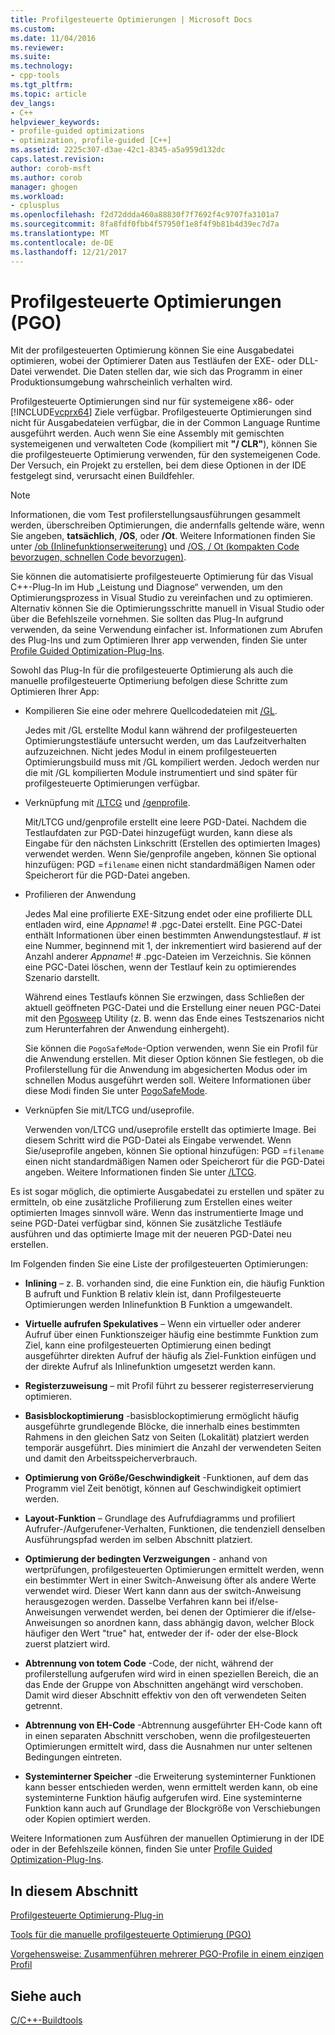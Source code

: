 ```yaml
---
title: Profilgesteuerte Optimierungen | Microsoft Docs
ms.custom: 
ms.date: 11/04/2016
ms.reviewer: 
ms.suite: 
ms.technology:
- cpp-tools
ms.tgt_pltfrm: 
ms.topic: article
dev_langs:
- C++
helpviewer_keywords:
- profile-guided optimizations
- optimization, profile-guided [C++]
ms.assetid: 2225c307-d3ae-42c1-8345-a5a959d132dc
caps.latest.revision: 
author: corob-msft
ms.author: corob
manager: ghogen
ms.workload:
- cplusplus
ms.openlocfilehash: f2d72ddda460a88830f7f7692f4c9707fa3101a7
ms.sourcegitcommit: 8fa8fdf0fbb4f57950f1e8f4f9b81b4d39ec7d7a
ms.translationtype: MT
ms.contentlocale: de-DE
ms.lasthandoff: 12/21/2017
---
```

# <a name="profile-guided-optimizations"></a>Profilgesteuerte Optimierungen (PGO)
Mit der profilgesteuerten Optimierung können Sie eine Ausgabedatei optimieren, wobei der Optimierer Daten aus Testläufen der EXE- oder DLL-Datei verwendet. Die Daten stellen dar, wie sich das Programm in einer Produktionsumgebung wahrscheinlich verhalten wird.  
  
 Profilgesteuerte Optimierungen sind nur für systemeigene x86- oder [!INCLUDE[vcprx64](../../assembler/inline/includes/vcprx64_md.md)] Ziele verfügbar. Profilgesteuerte Optimierungen sind nicht für Ausgabedateien verfügbar, die in der Common Language Runtime ausgeführt werden. Auch wenn Sie eine Assembly mit gemischten systemeigenen und verwalteten Code (kompiliert mit **"/ CLR"**), können Sie die profilgesteuerte Optimierung verwenden, für den systemeigenen Code. Der Versuch, ein Projekt zu erstellen, bei dem diese Optionen in der IDE festgelegt sind, verursacht einen Buildfehler.  
  
> [!NOTE]
>  Informationen, die vom Test profilerstellungsausführungen gesammelt werden, überschreiben Optimierungen, die andernfalls geltende wäre, wenn Sie angeben, **tatsächlich**, **/OS**, oder **/Ot**. Weitere Informationen finden Sie unter [/ob (Inlinefunktionserweiterung)](../../build/reference/ob-inline-function-expansion.md) und [/OS, / Ot (kompakten Code bevorzugen, schnellen Code bevorzugen)](../../build/reference/os-ot-favor-small-code-favor-fast-code.md).  
  
 Sie können die automatisierte profilgesteuerte Optimierung für das Visual C++-Plug-In im Hub „Leistung und Diagnose“ verwenden, um den Optimierungsprozess in Visual Studio zu vereinfachen und zu optimieren. Alternativ können Sie die Optimierungsschritte manuell in Visual Studio oder über die Befehlszeile vornehmen. Sie sollten das Plug-In aufgrund verwenden, da seine Verwendung einfacher ist. Informationen zum Abrufen des Plug-Ins und zum Optimieren Ihrer app verwenden, finden Sie unter [Profile Guided Optimization-Plug-Ins](../../build/reference/profile-guided-optimization-in-the-performance-and-diagnostics-hub.md).  
  
 Sowohl das Plug-In für die profilgesteuerte Optimierung als auch die manuelle profilgesteuerte Optimeriung befolgen diese Schritte zum Optimieren Ihrer App:  
  
-   Kompilieren Sie eine oder mehrere Quellcodedateien mit [/GL](../../build/reference/gl-whole-program-optimization.md).  
  
     Jedes mit /GL erstellte Modul kann während der profilgesteuerten Optimierungstestläufe untersucht werden, um das Laufzeitverhalten aufzuzeichnen. Nicht jedes Modul in einem profilgesteuerten Optimierungsbuild muss mit /GL kompiliert werden. Jedoch werden nur die mit /GL kompilierten Module instrumentiert und sind später für profilgesteuerte Optimierungen verfügbar.  
  
-   Verknüpfung mit [/LTCG](../../build/reference/ltcg-link-time-code-generation.md) und [/genprofile](../../build/reference/genprofile-fastgenprofile-generate-profiling-instrumented-build.md).  
  
     Mit/LTCG und/genprofile erstellt eine leere PGD-Datei. Nachdem die Testlaufdaten zur PGD-Datei hinzugefügt wurden, kann diese als Eingabe für den nächsten Linkschritt (Erstellen des optimierten Images) verwendet werden. Wenn Sie/genprofile angeben, können Sie optional hinzufügen: PGD =`filename` einen nicht standardmäßigen Namen oder Speicherort für die PGD-Datei angeben.  
  
-   Profilieren der Anwendung  
  
     Jedes Mal eine profilierte EXE-Sitzung endet oder eine profilierte DLL entladen wird, eine *Appname*! # .pgc-Datei erstellt. Eine PGC-Datei enthält Informationen über einen bestimmten Anwendungstestlauf. # ist eine Nummer, beginnend mit 1, der inkrementiert wird basierend auf der Anzahl anderer *Appname*! # .pgc-Dateien im Verzeichnis. Sie können eine PGC-Datei löschen, wenn der Testlauf kein zu optimierendes Szenario darstellt.  
  
     Während eines Testlaufs können Sie erzwingen, dass Schließen der aktuell geöffneten PGC-Datei und die Erstellung einer neuen PGC-Datei mit den [Pgosweep](../../build/reference/pgosweep.md) Utility (z. B. wenn das Ende eines Testszenarios nicht zum Herunterfahren der Anwendung einhergeht).  
  
     Sie können die `PogoSafeMode`-Option verwenden, wenn Sie ein Profil für die Anwendung erstellen. Mit dieser Option können Sie festlegen, ob die Profilerstellung für die Anwendung im abgesicherten Modus oder im schnellen Modus ausgeführt werden soll. Weitere Informationen über diese Modi finden Sie unter [PogoSafeMode](../../build/reference/pogosafemode.md).  
  
-   Verknüpfen Sie mit/LTCG und/useprofile.  
  
     Verwenden von/LTCG und/useprofile erstellt das optimierte Image. Bei diesem Schritt wird die PGD-Datei als Eingabe verwendet. Wenn Sie/useprofile angeben, können Sie optional hinzufügen: PGD =`filename` einen nicht standardmäßigen Namen oder Speicherort für die PGD-Datei angeben. Weitere Informationen finden Sie unter [/LTCG](../../build/reference/ltcg-link-time-code-generation.md).  
  
 Es ist sogar möglich, die optimierte Ausgabedatei zu erstellen und später zu ermitteln, ob eine zusätzliche Profilierung zum Erstellen eines weiter optimierten Images sinnvoll wäre. Wenn das instrumentierte Image und seine PGD-Datei verfügbar sind, können Sie zusätzliche Testläufe ausführen und das optimierte Image mit der neueren PGD-Datei neu erstellen.  
  
 Im Folgenden finden Sie eine Liste der profilgesteuerten Optimierungen:  
  
-   **Inlining** – z. B. vorhanden sind, die eine Funktion ein, die häufig Funktion B aufruft und Funktion B relativ klein ist, dann Profilgesteuerte Optimierungen werden Inlinefunktion B Funktion a umgewandelt.  
  
-   **Virtuelle aufrufen Spekulatives** – Wenn ein virtueller oder anderer Aufruf über einen Funktionszeiger häufig eine bestimmte Funktion zum Ziel, kann eine profilgesteuerten Optimierung einen bedingt ausgeführter direkten Aufruf der häufig als Ziel-Funktion einfügen und der direkte Aufruf als Inlinefunktion umgesetzt werden kann.  
  
-   **Registerzuweisung** – mit Profil führt zu besserer registerreservierung optimieren.  
  
-   **Basisblockoptimierung** -basisblockoptimierung ermöglicht häufig ausgeführte grundlegende Blöcke, die innerhalb eines bestimmten Rahmens in den gleichen Satz von Seiten (Lokalität) platziert werden temporär ausgeführt. Dies minimiert die Anzahl der verwendeten Seiten und damit den Arbeitsspeicherverbrauch.  
  
-   **Optimierung von Größe/Geschwindigkeit** -Funktionen, auf dem das Programm viel Zeit benötigt, können auf Geschwindigkeit optimiert werden.  
  
-   **Layout-Funktion** – Grundlage des Aufrufdiagramms und profiliert Aufrufer-/Aufgerufener-Verhalten, Funktionen, die tendenziell denselben Ausführungspfad werden im selben Abschnitt platziert.  
  
-   **Optimierung der bedingten Verzweigungen** - anhand von wertprüfungen, profilgesteuerten Optimierungen ermittelt werden, wenn ein bestimmter Wert in einer Switch-Anweisung öfter als andere Werte verwendet wird.  Dieser Wert kann dann aus der switch-Anweisung herausgezogen werden.  Dasselbe Verfahren kann bei if/else-Anweisungen verwendet werden, bei denen der Optimierer die if/else-Anweisungen so anordnen kann, dass abhängig davon, welcher Block häufiger den Wert "true" hat, entweder der if- oder der else-Block zuerst platziert wird.  
  
-   **Abtrennung von totem Code** -Code, der nicht, während der profilerstellung aufgerufen wird wird in einen speziellen Bereich, die an das Ende der Gruppe von Abschnitten angehängt wird verschoben. Damit wird dieser Abschnitt effektiv von den oft verwendeten Seiten getrennt.  
  
-   **Abtrennung von EH-Code** -Abtrennung ausgeführter EH-Code kann oft in einen separaten Abschnitt verschoben, wenn die profilgesteuerten Optimierungen ermittelt wird, dass die Ausnahmen nur unter seltenen Bedingungen eintreten.  
  
-   **Systeminterner Speicher** -die Erweiterung systeminterner Funktionen kann besser entschieden werden, wenn ermittelt werden kann, ob eine systeminterne Funktion häufig aufgerufen wird. Eine systeminterne Funktion kann auch auf Grundlage der Blockgröße von Verschiebungen oder Kopien optimiert werden.  
  
 Weitere Informationen zum Ausführen der manuellen Optimierung in der IDE oder in der Befehlszeile können, finden Sie unter [Profile Guided Optimization-Plug-Ins](../../build/reference/profile-guided-optimization-in-the-performance-and-diagnostics-hub.md).  
  
## <a name="in-this-section"></a>In diesem Abschnitt  
 [Profilgesteuerte Optimierung-Plug-in](../../build/reference/profile-guided-optimization-in-the-performance-and-diagnostics-hub.md)  
  
 [Tools für die manuelle profilgesteuerte Optimierung (PGO)](../../build/reference/tools-for-manual-profile-guided-optimization.md)  
  
 [Vorgehensweise: Zusammenführen mehrerer PGO-Profile in einem einzigen Profil](../../build/reference/how-to-merge-multiple-pgo-profiles-into-a-single-profile.md)  
  
## <a name="see-also"></a>Siehe auch  
 [C/C++-Buildtools](../../build/reference/c-cpp-build-tools.md)